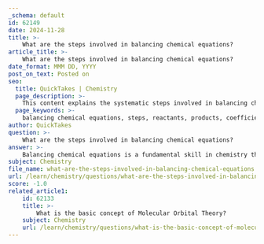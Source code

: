 ```yaml
---
_schema: default
id: 62149
date: 2024-11-28
title: >-
    What are the steps involved in balancing chemical equations?
article_title: >-
    What are the steps involved in balancing chemical equations?
date_format: MMM DD, YYYY
post_on_text: Posted on
seo:
  title: QuickTakes | Chemistry
  page_description: >-
    This content explains the systematic steps involved in balancing chemical equations, ensuring the conservation of mass and atom equality in chemical reactions.
  page_keywords: >-
    balancing chemical equations, steps, reactants, products, coefficients, law of conservation of mass, atoms, complex substance, final adjustments, recounting, equilibrium, chemistry
author: QuickTakes
question: >-
    What are the steps involved in balancing chemical equations?
answer: >-
    Balancing chemical equations is a fundamental skill in chemistry that ensures the law of conservation of mass is upheld. Here are the steps involved in balancing a chemical equation:\n\n1. **Write the Unbalanced Equation**: Start by writing the chemical equation with the reactants on the left side and the products on the right side. For example, for the combustion of methane, you would write: \n   $$\text{CH}_4 + \text{O}_2 \rightarrow \text{CO}_2 + \text{H}_2\text{O}$$\n\n2. **Count the Atoms**: Count the number of atoms of each element present in the reactants and products. List these counts to keep track of the balance.\n\n3. **Identify the Most Complex Substance**: Focus on the most complex molecule (the one with the most different elements) to start balancing. This often helps simplify the process.\n\n4. **Balance One Element at a Time**: Choose an element that appears in only one reactant and one product, if possible. Adjust the coefficients (the numbers in front of the compounds) to balance the number of atoms of that element on both sides of the equation.\n\n5. **Repeat for Other Elements**: Continue this process for other elements, adjusting coefficients as necessary. It may be helpful to balance elements that appear in multiple compounds last, such as oxygen and hydrogen.\n\n6. **Check Your Work**: After adjusting coefficients, recount the atoms of each element on both sides of the equation to ensure they are equal. \n\n7. **Final Adjustments**: If necessary, make final adjustments to the coefficients to achieve balance. Ensure that all coefficients are in the simplest whole number ratio.\n\n8. **Write the Balanced Equation**: Once all elements are balanced, write the final balanced equation. For example, the balanced equation for the combustion of methane would be:\n   $$\text{CH}_4 + 2 \text{O}_2 \rightarrow \text{CO}_2 + 2 \text{H}_2\text{O}$$\n\nBy following these steps, you can systematically balance any chemical equation, ensuring that the number of atoms for each element is the same on both sides of the equation.
subject: Chemistry
file_name: what-are-the-steps-involved-in-balancing-chemical-equations.md
url: /learn/chemistry/questions/what-are-the-steps-involved-in-balancing-chemical-equations
score: -1.0
related_article1:
    id: 62133
    title: >-
        What is the basic concept of Molecular Orbital Theory?
    subject: Chemistry
    url: /learn/chemistry/questions/what-is-the-basic-concept-of-molecular-orbital-theory
---
```


&nbsp;